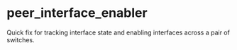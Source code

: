 # peer_interface_enabler
Quick fix for tracking interface state and enabling interfaces across a pair of switches.
